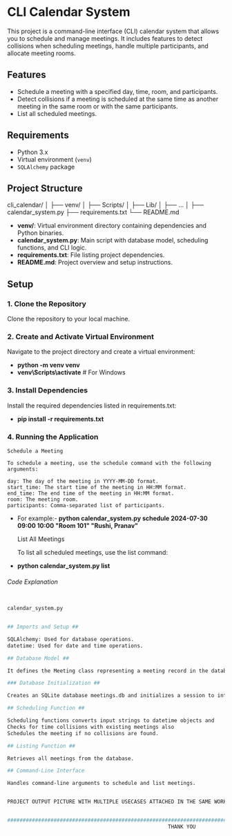 # CLI Calendar System

This project is a command-line interface (CLI) calendar system that allows you to schedule and manage meetings. It includes features to detect collisions when scheduling meetings, handle multiple participants, and allocate meeting rooms.

## Features

- Schedule a meeting with a specified day, time, room, and participants.
- Detect collisions if a meeting is scheduled at the same time as another meeting in the same room or with the same participants.
- List all scheduled meetings.

## Requirements

- Python 3.x
- Virtual environment (`venv`)
- `SQLAlchemy` package

## Project Structure

cli_calendar/
│
├── venv/
│ ├── Scripts/
│ ├── Lib/
│ ├── ...
│
├── calendar_system.py
├── requirements.txt
└── README.md


- **venv/**: Virtual environment directory containing dependencies and Python binaries.
- **calendar_system.py**: Main script with database model, scheduling functions, and CLI logic.
- **requirements.txt**: File listing project dependencies.
- **README.md**: Project overview and setup instructions.

## Setup

### 1. Clone the Repository

Clone the repository to your local machine.

### 2. Create and Activate Virtual Environment

Navigate to the project directory and create a virtual environment:

- **python -m venv venv**
- **venv\Scripts\activate**  # For Windows

### 3. Install Dependencies
Install the required dependencies listed in requirements.txt:

- **pip install -r requirements.txt**

### 4. Running the Application
    Schedule a Meeting

    To schedule a meeting, use the schedule command with the following arguments:

    day: The day of the meeting in YYYY-MM-DD format.
    start_time: The start time of the meeting in HH:MM format.
    end_time: The end time of the meeting in HH:MM format.
    room: The meeting room.
    participants: Comma-separated list of participants.

- For example:- **python calendar_system.py schedule 2024-07-30 09:00 10:00 "Room 101" "Rushi, Pranav"**

    List All Meetings

    To list all scheduled meetings, use the list command:
-   **python calendar_system.py list**



###### Code Explanation ######
```sh

calendar_system.py


## Imports and Setup ##

SQLAlchemy: Used for database operations.
datetime: Used for date and time operations.

## Database Model ##

It defines the Meeting class representing a meeting record in the database with fields for day, start_time, end_time, room, and participants

### Database Initialization ##

Creates an SQLite database meetings.db and initializes a session to interact with the database.

## Scheduling Function ##

Scheduling functions converts input strings to datetime objects and 
Checks for time collisions with existing meetings also 
Schedules the meeting if no collisions are found.

## Listing Function ##

Retrieves all meetings from the database.

## Command-Line Interface 

Handles command-line arguments to schedule and list meetings.


PROJECT OUTPUT PICTURE WITH MULTIPLE USECASES ATTACHED IN THE SAME WORKING FOLDER.


#######################################################################################################################################
                                                    THANK YOU     